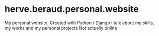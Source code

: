 herve.beraud.personal.website
=============================

My personal website. Created with Python / Django
I talk about my skills, my works and my personal projects
Not actually online 
